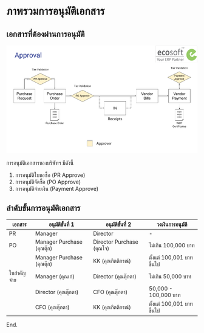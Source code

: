 # ภาพรวมการอนุมัติเอกสาร

## เอกสารที่ต้องผ่านการอนุมัติ
![](img/approval_overview.png)

การอนุมัติเอกสารของบริษัทฯ มีดังนี้

1. การอนุมัติใบขอซื้อ (PR Approve)
2. การอนุมัติจัดซื้อ (PO Approve)
3. การอนุมัติจ่ายเงิน (Payment Approve)

## ลำดับขั้นการอนุมัติเอกสาร
| เอกสาร | อนุมัติขั้นที่ 1 | อนุมัติขั้นที่ 2 |วงเงินการอนุมัติ |
| ------ | --------- |--------- |--------- |
| PR       | Manager | Director |-|
| PO       | Manager Purchase (คุณตุ๊ก) |Director Purchase (คุณโจ)|ไม่เกิน 100,000 บาท|
||Manager Purchase (คุณตุ๊ก)|KK (คุณกิตติกรณ์)|ตั้งแต่ 100,001 บาทขึ้นไป|
| ใบสำคัญจ่าย |Manager (คุณเก๋)|Director (คุณตุ๊กตา)|ไม่เกิน 50,000 บาท|
||Director (คุณตุ๊กตา)|CFO (คุณตุ๊กตา)|50,000 - 100,000 บาท|
||CFO (คุณตุ๊กตา)|KK (คุณกิตติกรณ์)|ตั้งแต่ 100,001 บาทขึ้นไป|

End.
